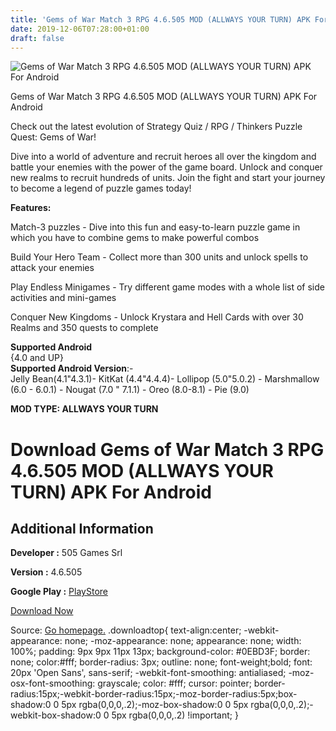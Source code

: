 ```yaml
---
title: 'Gems of War Match 3 RPG 4.6.505 MOD (ALLWAYS YOUR TURN) APK For Android'
date: 2019-12-06T07:28:00+01:00
draft: false
---
```


![Gems of War Match 3 RPG 4.6.505 MOD (ALLWAYS YOUR TURN) APK For Android](https://i0.wp.com/apkhome.net/wp-content/uploads/2019/12/Gems-of-War-RPG-Match-3.png "Gems of War Match 3 RPG 4.6.505 MOD (ALLWAYS YOUR TURN) APK For Android")

  

Gems of War Match 3 RPG 4.6.505 MOD (ALLWAYS YOUR TURN) APK For Android

Check out the latest evolution of Strategy Quiz / RPG / Thinkers Puzzle Quest: Gems of War!

Dive into a world of adventure and recruit heroes all over the kingdom and battle your enemies with the power of the game board. Unlock and conquer new realms to recruit hundreds of units. Join the fight and start your journey to become a legend of puzzle games today!

**Features:**

Match-3 puzzles - Dive into this fun and easy-to-learn puzzle game in which you have to combine gems to make powerful combos

Build Your Hero Team - Collect more than 300 units and unlock spells to attack your enemies

Play Endless Minigames - Try different game modes with a whole list of side activities and mini-games

Conquer New Kingdoms - Unlock Krystara and Hell Cards with over 30 Realms and 350 quests to complete

**Supported Android**  
{4.0 and UP}  
**Supported Android Version**:-  
Jelly Bean(4.1"4.3.1)- KitKat (4.4"4.4.4)- Lollipop (5.0"5.0.2) - Marshmallow (6.0 - 6.0.1) - Nougat (7.0 " 7.1.1) - Oreo (8.0-8.1) - Pie (9.0)

**MOD TYPE: ALLWAYS YOUR TURN**

Download Gems of War Match 3 RPG 4.6.505 MOD (ALLWAYS YOUR TURN) APK For Android
================================================================================

Additional Information
----------------------

**Developer :** 505 Games Srl

**Version :** 4.6.505

**Google Play :** [PlayStore](https://play.google.com/store/apps/details?id=air.com.and.games505.gemsofwar)

  

[Download Now](https://store4app.co/post/gems-of-war-match-3-rpg-4-6-505-mod-allways-your-turn-apk-for-android_1575299037)

  
Source: [Go homepage.](https://store4app.co/post/gems-of-war-match-3-rpg-4-6-505-mod-allways-your-turn-apk-for-android_1575299037) .downloadtop{ text-align:center; -webkit-appearance: none; -moz-appearance: none; appearance: none; width: 100%; padding: 9px 9px 11px 13px; background-color: #0EBD3F; border: none; color:#fff; border-radius: 3px; outline: none; font-weight;bold; font: 20px 'Open Sans', sans-serif; -webkit-font-smoothing: antialiased; -moz-osx-font-smoothing: grayscale; color: #fff; cursor: pointer; border-radius:15px;-webkit-border-radius:15px;-moz-border-radius:5px;box-shadow:0 0 5px rgba(0,0,0,.2);-moz-box-shadow:0 0 5px rgba(0,0,0,.2);-webkit-box-shadow:0 0 5px rgba(0,0,0,.2) !important; }